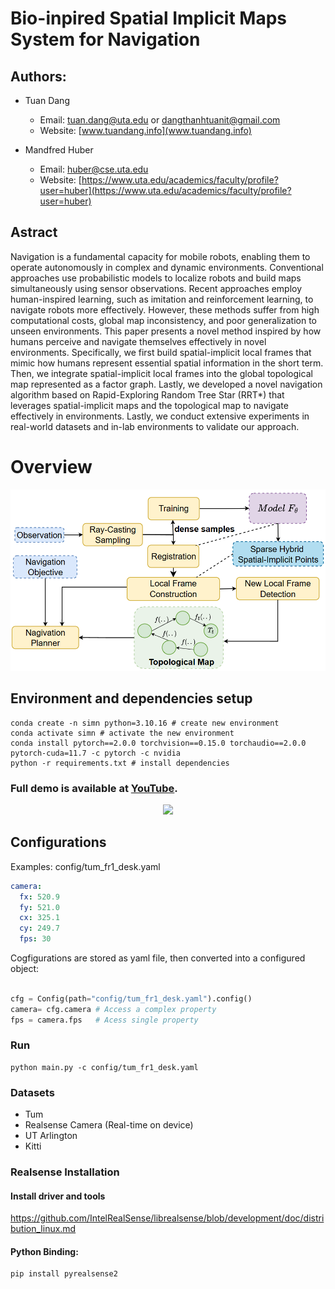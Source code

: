 # Bio-inpired Spatial Implicit Maps System for Navigation

## Authors:
- Tuan Dang
    - Email: tuan.dang@uta.edu or dangthanhtuanit@gmail.com
    - Website: [www.tuandang.info](www.tuandang.info)

- Mandfred Huber
    - Email: huber@cse.uta.edu
    - Website: [https://www.uta.edu/academics/faculty/profile?user=huber](https://www.uta.edu/academics/faculty/profile?user=huber)


## Astract
Navigation is a fundamental capacity for mobile robots, enabling them to operate autonomously in complex and dynamic environments. Conventional approaches use probabilistic models to localize robots and build maps simultaneously using sensor observations. Recent approaches employ human-inspired learning, such as imitation and reinforcement learning, to navigate robots more effectively. However, these methods suffer from high computational costs, global map inconsistency, and poor generalization to unseen environments. This paper presents a novel method inspired by how humans perceive and navigate themselves effectively in novel environments. Specifically, we first build spatial-implicit local frames that mimic how humans represent essential spatial information in the short term. Then, we integrate spatial-implicit local frames into the global topological map represented as a factor graph. Lastly, we developed a novel navigation algorithm based on Rapid-Exploring Random Tree Star (RRT*) that leverages spatial-implicit maps and the topological map to navigate effectively in environments. Lastly, we conduct extensive experiments in real-world datasets and in-lab environments to validate our approach.

# Overview
<p align="center">
    <img src="images/overview.png"  width="800"/><br/>
</p>


## Environment and dependencies setup
``` shell
conda create -n simn python=3.10.16 # create new environment
conda activate simn # activate the new environment
conda install pytorch==2.0.0 torchvision==0.15.0 torchaudio==2.0.0 pytorch-cuda=11.7 -c pytorch -c nvidia 
python -r requirements.txt # install dependencies
```

### Full demo is available at [YouTube](https://youtu.be/tBR_HZLbYn4).

<p align="center">
   <img src="images/simn.gif" width="600"/><br/>
   <!-- <i>Baxter is mounted with Intel RealSense D435i RGB-D</i> -->
</p>


## Configurations
Examples: config/tum_fr1_desk.yaml
```yaml
camera:
  fx: 520.9
  fy: 521.0
  cx: 325.1
  cy: 249.7
  fps: 30
```
Cogfigurations are stored as yaml file, then converted into a configured object:

``` Python

cfg = Config(path="config/tum_fr1_desk.yaml").config()
camera= cfg.camera # Access a complex property
fps = camera.fps   # Acess single property
```

### Run
``` shell
python main.py -c config/tum_fr1_desk.yaml
```

### Datasets
- Tum
- Realsense Camera (Real-time on device)
- UT Arlington
- Kitti

### Realsense Installation
#### Install driver and tools
https://github.com/IntelRealSense/librealsense/blob/development/doc/distribution_linux.md
#### Python Binding:
```
pip install pyrealsense2
```